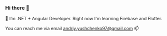 ### Hi there 👋

🌱 I’m .NET + Angular Developer.
Right now I'm learning Firebase and Flutter.

You can reach me via email andriy.yushchenko97@gmail.com 📫

<!--
**Kp0c/Kp0c** is a ✨ _special_ ✨ repository because its `README.md` (this file) appears on your GitHub profile.

Here are some ideas to get you started:

- 🔭 I’m currently working on ...
- 🌱 I’m currently learning ...
- 👯 I’m looking to collaborate on ...
- 🤔 I’m looking for help with ...
- 💬 Ask me about ...
- 📫 How to reach me: ...
- 😄 Pronouns: ...
- ⚡ Fun fact: ...
-->
